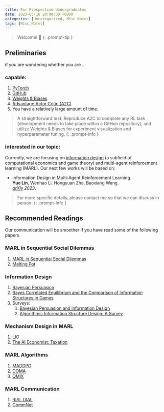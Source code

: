 ```yaml
---
title: For Prospective Undergraduates
date: 2023-05-18 20:00:00 +0800
categories: [Uncategorized, Misc Notes]
tags: [Misc_Notes]
---
```


> Welcome! 🎉
{: .prompt-tip }


## Preliminaries 

if you are wondering whether you are ...
### capable:

1. [PyTorch](https://pytorch.org)
2. [GitHub](https://docs.github.com/en/get-started/quickstart/hello-world)
3. [Weights & Biases](https://anonymous.4open.science/r/InformationDesignMARL-668D/README.md)
4. [Advantage Actor Critic (A2C)](https://paperswithcode.com/method/a2c)
5. You have a relatively large amount of time.


> A straightforward test:
Reproduce A2C to complete any RL task (development needs to take place within a GitHub repository), and utilize Weights & Biases for experiment visualization and hyperparameter tuning.
{: .prompt-info }

### interested in our topic:

Currently, we are focusing on [information design]({{site.baseurl}}/posts/Information-Design/) (a subfield of computational economics and game theory) and multi-agent reinforcement learning (MARL). Our next few works will be based on:
   - Information Design in Multi-Agent Reinforcement Learning.  
    **Yue Lin**, Wenhao Li, Hongyuan Zha, Baoxiang Wang.  
    *[arXiv](https://arxiv.org/abs/2305.06807) 2023*.

> For more specific details, please contact me so that we can discuss in person.
{: .prompt-info }

## Recommended Readings
Our communication will be smoother if you have read some of the following papers.


### MARL in Sequential Social Dilemmas
1. [MARL in Sequential Social Dilemmas](https://arxiv.org/abs/1702.03037)
2. [Melting Pot](https://proceedings.mlr.press/v139/leibo21a.html)

### [Information Design]({{site.baseurl}}/posts/Information-Design/)
1. [Bayesian Persuasion](https://www.aeaweb.org/articles?id=10.1257/aer.101.6.2590)
2. [Bayes Correlated Equilibrium and the Comparison of Information Structures in Games](https://onlinelibrary.wiley.com/doi/abs/10.3982/TE1808)
3. Surveys:
   1. [Bayesian Persuasion and Information Design](https://www.annualreviews.org/doi/abs/10.1146/annurev-economics-080218-025739)
   2.  [Algorithmic Information Structure Design: A Survey](https://dl.acm.org/doi/abs/10.1145/3055589.3055591)

### Mechanism Design in MARL
1. [LIO](https://proceedings.neurips.cc/paper/2020/hash/ad7ed5d47b9baceb12045a929e7e2f66-Abstract.html)
2. [The AI Economist: Taxation](https://www.science.org/doi/full/10.1126/sciadv.abk2607)

### MARL Algorithms
1. [MADDPG](https://proceedings.neurips.cc/paper/2017/hash/68a9750337a418a86fe06c1991a1d64c-Abstract.html)
2. [COMA](https://ojs.aaai.org/index.php/AAAI/article/view/11794)
3. [QMIX](https://dl.acm.org/doi/abs/10.5555/3455716.3455894)

### MARL Communication
1. [RIAL,DIAL](https://proceedings.neurips.cc/paper/2016/hash/c7635bfd99248a2cdef8249ef7bfbef4-Abstract.html)
2. [CommNet](https://proceedings.neurips.cc/paper/2016/hash/55b1927fdafef39c48e5b73b5d61ea60-Abstract.html)


